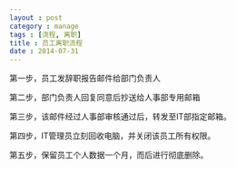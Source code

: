 ```yaml
---
layout : post
category : manage
tags : [流程, 离职]
title : 员工离职流程
date : 2014-07-31
---
```


第一步，员工发辞职报告邮件给部门负责人

第二步，部门负责人回复同意后抄送给人事部专用邮箱

第三步，该邮件经过人事部审核通过后，转发至IT部指定邮箱。

第四步，IT管理员立刻回收电脑，并关闭该员工所有权限。

第五步，保留员工个人数据一个月，而后进行彻底删除。
